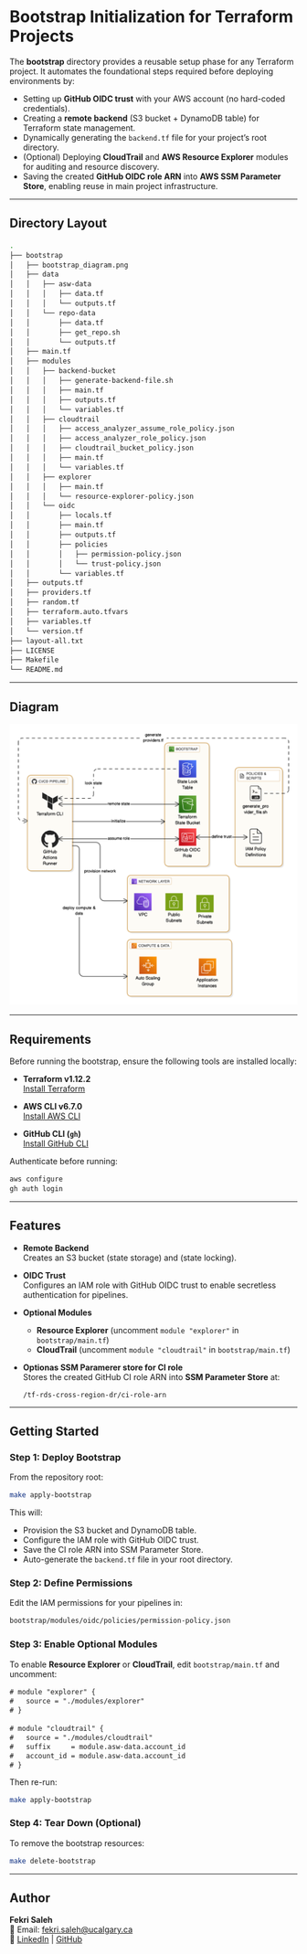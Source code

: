 # Bootstrap Initialization for Terraform Projects  

The **bootstrap** directory provides a reusable setup phase for any Terraform project. It automates the foundational steps required before deploying environments by:  

- Setting up **GitHub OIDC trust** with your AWS account (no hard-coded credentials).  
- Creating a **remote backend** (S3 bucket + DynamoDB table) for Terraform state management.  
- Dynamically generating the `backend.tf` file for your project’s root directory.  
- (Optional) Deploying **CloudTrail** and **AWS Resource Explorer** modules for auditing and resource discovery.  
- Saving the created **GitHub OIDC role ARN** into **AWS SSM Parameter Store**, enabling reuse in main project infrastructure.  

---

## Directory Layout  

```bash
.
├── bootstrap
│   ├── bootstrap_diagram.png
│   ├── data
│   │   ├── asw-data
│   │   │   ├── data.tf
│   │   │   └── outputs.tf
│   │   └── repo-data
│   │       ├── data.tf
│   │       ├── get_repo.sh
│   │       └── outputs.tf
│   ├── main.tf
│   ├── modules
│   │   ├── backend-bucket
│   │   │   ├── generate-backend-file.sh
│   │   │   ├── main.tf
│   │   │   ├── outputs.tf
│   │   │   └── variables.tf
│   │   ├── cloudtrail
│   │   │   ├── access_analyzer_assume_role_policy.json
│   │   │   ├── access_analyzer_role_policy.json
│   │   │   ├── cloudtrail_bucket_policy.json
│   │   │   ├── main.tf
│   │   │   └── variables.tf
│   │   ├── explorer
│   │   │   ├── main.tf
│   │   │   └── resource-explorer-policy.json
│   │   └── oidc
│   │       ├── locals.tf
│   │       ├── main.tf
│   │       ├── outputs.tf
│   │       ├── policies
│   │       │   ├── permission-policy.json
│   │       │   └── trust-policy.json
│   │       └── variables.tf
│   ├── outputs.tf
│   ├── providers.tf
│   ├── random.tf
│   ├── terraform.auto.tfvars
│   ├── variables.tf
│   └── version.tf
├── layout-all.txt
├── LICENSE
├── Makefile
└── README.md
```

---

## Diagram  

![Diagram](./bootstrap/bootstrap_diagram.png)  

---

## Requirements  

Before running the bootstrap, ensure the following tools are installed locally:  

- **Terraform v1.12.2**  
  [Install Terraform](https://developer.hashicorp.com/terraform/downloads)  

- **AWS CLI v6.7.0**  
  [Install AWS CLI](https://docs.aws.amazon.com/cli/latest/userguide/getting-started-install.html)  

- **GitHub CLI (`gh`)**  
  [Install GitHub CLI](https://cli.github.com/manual/installation)  

Authenticate before running:  
```bash
aws configure
gh auth login
```

---

## Features  

- **Remote Backend**  
  Creates an S3 bucket (state storage) and (state locking).  

- **OIDC Trust**  
  Configures an IAM role with GitHub OIDC trust to enable secretless authentication for pipelines.  

- **Optional Modules**  
  - **Resource Explorer** (uncomment `module "explorer"` in `bootstrap/main.tf`)  
  - **CloudTrail** (uncomment `module "cloudtrail"` in `bootstrap/main.tf`)  

- **Optionas SSM Paramerer store for CI role**  
  Stores the created GitHub CI role ARN into **SSM Parameter Store** at:  
  ```
  /tf-rds-cross-region-dr/ci-role-arn
  ```

---

## Getting Started  

### Step 1: Deploy Bootstrap  

From the repository root:  

```bash
make apply-bootstrap
```

This will:  
- Provision the S3 bucket and DynamoDB table.  
- Configure the IAM role with GitHub OIDC trust.  
- Save the CI role ARN into SSM Parameter Store.  
- Auto-generate the `backend.tf` file in your root directory.  

### Step 2: Define Permissions  

Edit the IAM permissions for your pipelines in:  

```bash
bootstrap/modules/oidc/policies/permission-policy.json
```  

### Step 3: Enable Optional Modules  

To enable **Resource Explorer** or **CloudTrail**, edit `bootstrap/main.tf` and uncomment:  

```hcl
# module "explorer" {
#   source = "./modules/explorer"
# }

# module "cloudtrail" {
#   source = "./modules/cloudtrail"
#   suffix     = module.asw-data.account_id
#   account_id = module.asw-data.account_id
# }
```

Then re-run:  

```bash
make apply-bootstrap
```

### Step 4: Tear Down (Optional)  

To remove the bootstrap resources:  

```bash
make delete-bootstrap
```

---

## Author  

**Fekri Saleh**  
📧 Email: fekri.saleh@ucalgary.ca  
🔗 [LinkedIn](https://linkedin.com/in/your-profile) | [GitHub](https://github.com/fekri600)  
